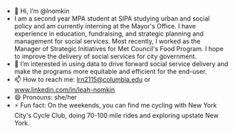 - 👋 Hi, I’m @lnomkin
- I am a second year MPA student at SIPA studying urban and social policy and am currently interning at the Mayor's Office. I have experience in education, fundraising, and strategic planning and management for social services. Most recently, I worked as the Manager of Strategic Initiatives for Met Council's Food Program. I hope to improve the delivery of social services for city government. 
- 👀 I’m interested in using data to drive forward social service delivery and make the programs more equitable and efficient for the end-user. 
- 📫 How to reach me: lrn2115@columbia.edu or www.linkedin.com/in/leah-nomkin
- 😄 Pronouns: she/her
- ⚡ Fun fact: On the weekends, you can find me cycling with New York City's Cycle Club, doing 70-100 mile rides and exploring upstate New York. 

